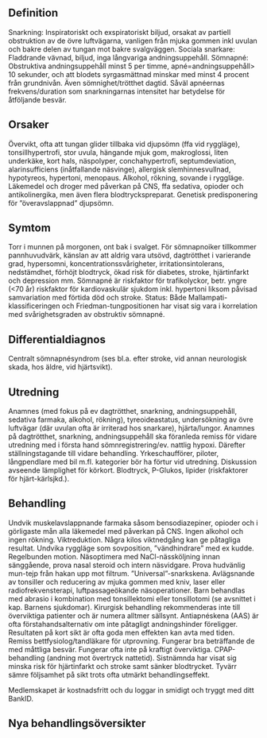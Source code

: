 ## Definition

Snarkning: Inspiratoriskt och exspiratoriskt biljud, orsakat av partiell obstruktion av de övre luftvägarna, vanligen från mjuka gommen inkl uvulan och bakre delen av tungan mot bakre svalgväggen.
Sociala snarkare: Fladdrande vävnad, biljud, inga långvariga andningsuppehåll.
Sömnapné: Obstruktiva andningsuppehåll minst 5 per timme, apné=andningsuppehåll> 10 sekunder, och att blodets syrgasmättnad minskar med minst 4 procent från grundnivån. Även sömnighet/trötthet dagtid. Såväl apnéernas frekvens/duration som snarkningarnas intensitet har betydelse för åtföljande besvär.

## Orsaker

Övervikt, ofta att tungan glider tillbaka vid djupsömn (ffa vid ryggläge), tonsillhypertrofi, stor uvula, hängande mjuk gom, makroglossi, liten underkäke, kort hals, näspolyper, conchahypertrofi, septumdeviation, alarinsufficiens (inåtfallande näsvinge), allergisk slemhinnesvullnad, hypotyreos, hypertoni, menopaus. Alkohol, rökning, sovande i ryggläge. Läkemedel och droger med påverkan på CNS, ffa sedativa, opioder och antikolinergika, men även flera blodtryckspreparat. Genetisk predisponering för ”överavslappnad” djupsömn.

## Symtom

Torr i munnen på morgonen, ont bak i svalget. För sömnapnoiker tillkommer pannhuvudvärk, känslan av att aldrig vara utsövd, dagtrötthet i varierande grad, hypersomni, koncentrationssvårigheter, irritationsintolerans, nedstämdhet, förhöjt blodtryck, ökad risk för diabetes, stroke, hjärtinfarkt och depression mm.
Sömnapné är riskfaktor för trafikolyckor, betr. yngre (<70 år) riskfaktor för kardiovaskulär sjukdom inkl. hypertoni liksom påvisad samvariation med förtida död och stroke.
Status: Både Mallampati-klassificeringen och Friedman-tungpositionen har visat sig vara i korrelation med svårighetsgraden av obstruktiv sömnapné.

## Differentialdiagnos

Centralt sömnapnésyndrom (ses bl.a. efter stroke, vid annan neurologisk skada, hos äldre, vid hjärtsvikt).

## Utredning

Anamnes (med fokus på ev dagtrötthet, snarkning, andningsuppehåll, sedativa farmaka, alkohol, rökning), tyreoideastatus, undersökning av övre luftvägar (där uvulan ofta är irriterad hos snarkare), hjärta/lungor.
Anamnes på dagtrötthet, snarkning, andningsuppehåll ska föranleda remiss för vidare utredning med i första hand sömnregistrering/ev. nattlig hypoxi. Därefter ställningstagande till vidare behandling. Yrkeschaufförer, piloter, långpendlare med bil m.fl. kategorier bör ha förtur vid utredning. Diskussion avseende lämplighet för körkort.
Blodtryck, P-Glukos, lipider (riskfaktorer för hjärt-kärlsjkd.).

## Behandling

Undvik muskelavslappnande farmaka såsom bensodiazepiner, opioder och i görligaste mån alla läkemedel med påverkan på CNS. Ingen alkohol och ingen rökning. Viktreduktion. Några kilos viktnedgång kan ge påtagliga resultat. Undvika ryggläge som sovposition, ”vändhindrare” med ex kudde. Regelbunden motion. Näsoptimera med NaCl-nässköljning innan sänggående, prova nasal steroid och intern näsvidgare. Prova hudvänlig mun-tejp från hakan upp mot filtrum. ”Universal”-snarkskena.
Avlägsnande av tonsiller och reducering av mjuka gommen med kniv, laser eller radiofrekvensterapi, luftpassageökande näsoperationer. Barn behandlas med abrasio i kombination med tonsillektomi eller tonsillotomi (se avsnittet i kap. Barnens sjukdomar). Kirurgisk behandling rekommenderas inte till överviktiga patienter och är numera alltmer sällsynt.
Antiapnéskena (AAS) är ofta förstahandsalternativ om inte påtagligt andningshinder föreligger. Resultaten på kort sikt är ofta goda men effekten kan avta med tiden. Remiss bettfysiolog/tandläkare för utprovning. Fungerar bra beträffande de med måttliga besvär. Fungerar ofta inte på kraftigt överviktiga.
CPAP-behandling (andning mot övertryck nattetid). Sistnämnda har visat sig minska risk för hjärtinfarkt och stroke samt sänker blodtrycket. Tyvärr sämre följsamhet på sikt trots ofta utmärkt behandlingseffekt.


Medlemskapet är kostnadsfritt och du loggar in smidigt och tryggt med ditt BankID.

## Nya behandlingsöversikter

